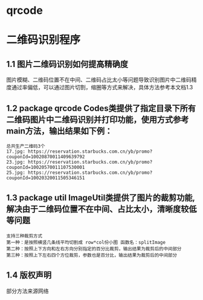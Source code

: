 # qrcode
二维码识别程序
=================

1.1 图片二维码识别如何提高精确度
-----------------
图片模糊、二维码位置不在中间、二维码占比太小等问题导致识别图片中二维码精度通过率偏低，可以通过图片切割，缩圈等方式来解决，具体方法参考本文档1.3

1.2 package qrcode Codes类提供了指定目录下所有二维码图片中二维码识别并打印功能，使用方式参考main方法，输出结果如下例：
-----------------
```
总共生产二维码3个
17.jpg:	https://reservation.starbucks.com.cn/yb/promo?couponId=10020870011409639792
23.jpg:	https://reservation.starbucks.com.cn/yb/promo?couponId=10020570011107530001
25.jpg:	https://reservation.starbucks.com.cn/yb/promo?couponId=10020320011505346151
```

1.3 package util ImageUtil类提供了图片的裁剪功能,解决由于二维码位置不在中间、占比太小，清晰度较低等问题
-----------------
```
支持三种裁剪方式
第一种：是按照横竖几条线平均切割成 row*col份小图 函数名：splitImage
第二种：按照上下方向和左右方向分别指定的百分比裁剪，输出结果为裁剪后的中间部分
第三种：按照上下左右四个方位裁剪，参数也是百分比，输出结果为裁剪后的中间部分
```
1.4 版权声明
-----------------
部分方法来源网络
